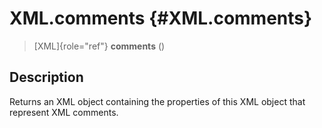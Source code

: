 XML.comments {#XML.comments}
============

> [XML]{role="ref"} **comments** ()

Description
-----------

Returns an XML object containing the properties of this XML object that
represent XML comments.
